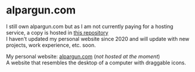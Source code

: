 # alpargun.com

I still own alpargun.com but as I am not currently paying for a hosting service, a copy is hosted in [this repository](https://github.com/alpargun/alpargun.github.io)\
I haven't updated my personal website since 2020 and will update with new projects, work experience, etc. soon.

My personal website: [alpargun.com](http://alpargun.com/) (*not hosted at the moment*)\
A website that resembles the desktop of a computer with draggable icons.

